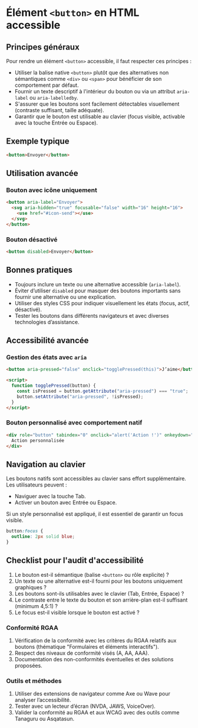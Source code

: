 # Élément `<button>` en HTML accessible

## Principes généraux

Pour rendre un élément `<button>` accessible, il faut respecter ces principes :

- Utiliser la balise native `<button>` plutôt que des alternatives non sémantiques comme `<div>` ou `<span>` pour bénéficier de son comportement par défaut.
- Fournir un texte descriptif à l'intérieur du bouton ou via un attribut `aria-label` ou `aria-labelledby`.
- S'assurer que les boutons sont facilement détectables visuellement (contraste suffisant, taille adéquate).
- Garantir que le bouton est utilisable au clavier (focus visible, activable avec la touche Entrée ou Espace).

## Exemple typique

```html
<button>Envoyer</button>
```

## Utilisation avancée

### Bouton avec icône uniquement

```html
<button aria-label="Envoyer">
  <svg aria-hidden="true" focusable="false" width="16" height="16">
    <use href="#icon-send"></use>
  </svg>
</button>
```

### Bouton désactivé

```html
<button disabled>Envoyer</button>
```

## Bonnes pratiques

- Toujours inclure un texte ou une alternative accessible (`aria-label`).
- Éviter d’utiliser `disabled` pour masquer des boutons importants sans fournir une alternative ou une explication.
- Utiliser des styles CSS pour indiquer visuellement les états (focus, actif, désactivé).
- Tester les boutons dans différents navigateurs et avec diverses technologies d’assistance.

## Accessibilité avancée

### Gestion des états avec `aria`

```html
<button aria-pressed="false" onclick="togglePressed(this)">J’aime</button>

<script>
  function togglePressed(button) {
    const isPressed = button.getAttribute("aria-pressed") === "true";
    button.setAttribute("aria-pressed", !isPressed);
  }
</script>
```

### Bouton personnalisé avec comportement natif

```html
<div role="button" tabindex="0" onclick="alert('Action !')" onkeydown="if(event.key==='Enter'||event.key===' ')alert('Action !')">
  Action personnalisée
</div>
```

## Navigation au clavier

Les boutons natifs sont accessibles au clavier sans effort supplémentaire. Les utilisateurs peuvent :

- Naviguer avec la touche Tab.
- Activer un bouton avec Entrée ou Espace.

Si un style personnalisé est appliqué, il est essentiel de garantir un focus visible.

```css
button:focus {
  outline: 2px solid blue;
}
```

## Checklist pour l'audit d'accessibilité

1. Le bouton est-il sémantique (balise `<button>` ou rôle explicite) ?
2. Un texte ou une alternative est-il fourni pour les boutons uniquement graphiques ?
3. Les boutons sont-ils utilisables avec le clavier (Tab, Entrée, Espace) ?
4. Le contraste entre le texte du bouton et son arrière-plan est-il suffisant (minimum 4,5:1) ?
5. Le focus est-il visible lorsque le bouton est activé ?

### Conformité RGAA

1. Vérification de la conformité avec les critères du RGAA relatifs aux boutons (thématique "Formulaires et éléments interactifs").
2. Respect des niveaux de conformité visés (A, AA, AAA).
3. Documentation des non-conformités éventuelles et des solutions proposées.

### Outils et méthodes

1. Utiliser des extensions de navigateur comme Axe ou Wave pour analyser l’accessibilité.
2. Tester avec un lecteur d’écran (NVDA, JAWS, VoiceOver).
3. Valider la conformité au RGAA et aux WCAG avec des outils comme Tanaguru ou Asqatasun.
